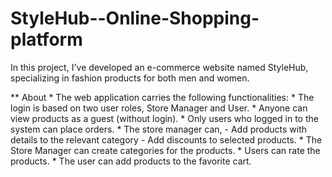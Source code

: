 # StyleHub--Online-Shopping-platform
In this project, I've developed an e-commerce website named StyleHub, specializing in fashion products for both men and women. 

 ** About
    * The web application carries the following functionalities:
    * The login is based on two user roles, Store Manager and User.
    * Anyone can view products as a guest (without login).
    * Only users who logged in to the system can place orders.
    * The store manager can, - Add products with details to the relevant category - Add discounts to selected products.
    * The Store Manager can create categories for the products.
    * Users can rate the products.
    * The user can add products to the favorite cart.
    
    
